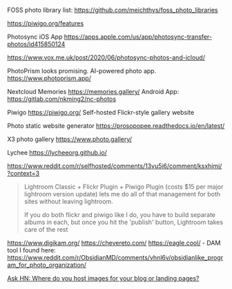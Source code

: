 FOSS photo library list: https://github.com/meichthys/foss_photo_libraries

https://piwigo.org/features

Photosync iOS App
https://apps.apple.com/us/app/photosync-transfer-photos/id415850124

https://www.vox.me.uk/post/2020/06/photosync-photos-and-icloud/

PhotoPrism looks promising.
AI-powered photo app.
https://www.photoprism.app/

Nextcloud Memories
https://memories.gallery/
Android App: https://gitlab.com/nkming2/nc-photos

Piwigo
https://piwigo.org/
Self-hosted Flickr-style gallery website

Photo static website generator
https://prosopopee.readthedocs.io/en/latest/

X3 photo gallery
https://www.photo.gallery/

Lychee
https://lycheeorg.github.io/

https://www.reddit.com/r/selfhosted/comments/13vu5i6/comment/ksxhjmi/?context=3
>Lightroom Classic + Flickr Plugin + Piwigo Plugin (costs $15 per major lightroom version update) lets me do all of that management for both sites without leaving lightroom.
>
>If you do both flickr and piwigo like I do, you have to build separate albums in each, but once you hit the 'publish' button, Lightroom takes care of the rest

https://www.digikam.org/
https://chevereto.com/ 
https://eagle.cool/ - DAM tool I found here: https://www.reddit.com/r/ObsidianMD/comments/vhnl6v/obsidianlike_program_for_photo_organization/

[Ask HN: Where do you host images for your blog or landing pages?](https://news.ycombinator.com/item?id=33232705)